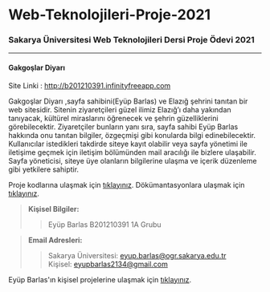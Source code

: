 # Web-Teknolojileri-Proje-2021
### Sakarya Üniversitesi Web Teknolojileri Dersi Proje Ödevi 2021
----------------------------------------------
#### Gakgoşlar Diyarı

Site Linki : http://b201210391.infinityfreeapp.com

Gakgoşlar Diyarı ,sayfa sahibini(Eyüp Barlas) ve Elazığ şehrini tanıtan bir web sitesidir. Sitenin ziyaretçileri güzel ilimiz Elazığ’ı daha yakından tanıyacak, kültürel miraslarını öğrenecek ve şehrin güzelliklerini görebilecektir. Ziyaretçiler bunların yanı sıra, sayfa sahibi Eyüp Barlas hakkında onu tanıtan bilgiler, özgeçmişi gibi konularda bilgi edinebilecektir. Kullanıcılar istedikleri takdirde siteye kayıt olabilir veya sayfa yönetimi ile iletişime geçmek için iletişim bölümünden mail aracılığı ile bizlere ulaşabilir. Sayfa yöneticisi, siteye üye olanların bilgilerine ulaşma ve içerik düzenleme gibi yetkilere sahiptir.

Proje kodlarına ulaşmak için [tıklayınız](https://github.com/eyupbarlas/Web-Teknolojileri-Proje-2021/tree/main/Project "Gakgoşlar Diyarı").
Dökümantasyonlara ulaşmak için [tıklayınız](https://github.com/eyupbarlas/Web-Teknolojileri-Proje-2021/tree/main/Project/docs "Docs").

> **Kişisel Bilgiler:**
> 
>> Eyüp Barlas
>> B201210391 1A Grubu 

> **Email Adresleri:**
>  
>> Sakarya Üniversitesi: <eyup.barlas@ogr.sakarya.edu.tr>    
>> Kişisel: <eyupbarlas2134@gmail.com>

Eyüp Barlas'ın kişisel projelerine ulaşmak için [tıklayınız](https://github.com/eyupbarlas/BzzmansProjects "Bzzmans Projects").

